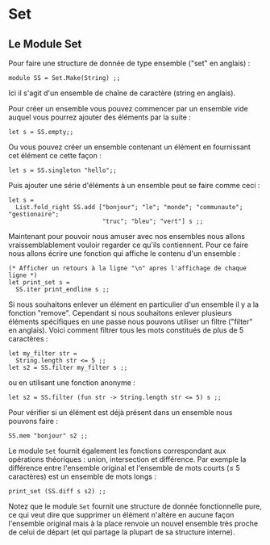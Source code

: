 <!-- ((! set title Set !)) ((! set learn !)) -->
<!-- ((! set center !)) -->

# Set

## Le Module Set
Pour faire une structure de donnée de type ensemble ("set" en anglais) :

```ocamltop
module SS = Set.Make(String) ;;
```
Ici il s'agit d'un ensemble de chaîne de caractère (string en anglais).

Pour créer un ensemble vous pouvez commencer par un ensemble vide
auquel vous pourrez ajouter des éléments par la suite :

```ocamltop
let s = SS.empty;;
```
Ou vous pouvez créer un ensemble contenant un élément en fournissant 
cet élément ce cette façon :

```ocamltop
let s = SS.singleton "hello";;
```
Puis ajouter une série d'éléments à un ensemble peut se faire comme ceci :

```ocamltop
let s =
  List.fold_right SS.add ["bonjour"; "le"; "monde"; "communaute"; "gestionaire";
                          "truc"; "bleu"; "vert"] s ;;
```
Maintenant pour pouvoir nous amuser avec nos ensembles nous allons 
vraissemblablement vouloir regarder ce qu'ils contiennent. Pour ce faire 
nous allons écrire une fonction qui affiche le contenu d'un ensemble :

```ocamltop
(* Afficher un retours à la ligne "\n" apres l'affichage de chaque ligne *)
let print_set s = 
  SS.iter print_endline s ;;
```

Si nous souhaitons enlever un élément en particulier d'un ensemble il y a la 
fonction "remove". Cependant si nous souhaitons enlever plusieurs éléments
spécifiques en une passe nous pouvons utiliser un filtre ("filter" en anglais).
Voici comment filtrer tous les mots constitués de plus de 5 caractères :

```ocamltop
let my_filter str =
  String.length str <= 5 ;;
let s2 = SS.filter my_filter s ;;
```
ou en utilisant une fonction anonyme :

```ocamltop
let s2 = SS.filter (fun str -> String.length str <= 5) s ;;
```
Pour vérifier si un élément est déjà présent dans un ensemble nous 
pouvons faire :

```ocamltop
SS.mem "bonjour" s2 ;;
```

Le module `Set` fournit également les fonctions correspondant aux opérations 
théoriques : union, intersection et différence.
Par exemple la différence entre l'ensemble original et l'ensemble de mots
courts (≤ 5 caractères) est un ensemble de mots longs :

```ocamltop
print_set (SS.diff s s2) ;;
```
Notez que le module `Set` fournit une structure de donnée fonctionnelle 
pure, ce qui veut dire que supprimer un élément n'altère en aucune 
façon l'ensemble original mais à la place renvoie un nouvel ensemble 
très proche de celui de départ (et qui partage la plupart de sa 
structure interne).

